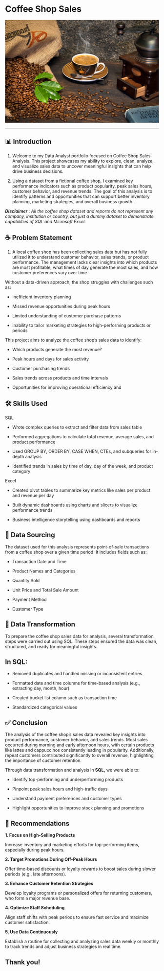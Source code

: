 # Coffee Shop Sales

![](coffee_shop.jpg)
_ _ _

## 📊 Introduction

1. Welcome to my Data Analyst portfolio focused on Coffee Shop Sales Analysis. This project showcases my ability to explore, clean, analyze, and visualize sales data to uncover meaningful insights that can help drive business decisions.

2. Using a dataset from a fictional coffee shop, I examined key performance indicators such as product popularity, peak sales hours, customer behavior, and revenue trends. The goal of this analysis is to identify patterns and opportunities that can support better inventory planning, marketing strategies, and overall business growth.

**_Disclaimer_** : _All the coffee shop dataset and reports do not represent any company, institution or country, but just a dummy dataset to demonstrate capabilities of SQL and Microsoft Excel._

## ☕ Problem Statement

1. A local coffee shop has been collecting sales data but has not fully utilized it to understand customer behavior, sales trends, or product performance. The management lacks clear insights into which products are most profitable, what times of day generate the most sales, and how customer preferences vary over time.

Without a data-driven approach, the shop struggles with challenges such as:

- Inefficient inventory planning

- Missed revenue opportunities during peak hours

- Limited understanding of customer purchase patterns

- Inability to tailor marketing strategies to high-performing products or periods

This project aims to analyze the coffee shop’s sales data to identify:

- Which products generate the most revenue? 

- Peak hours and days for sales activity

- Customer purchasing trends

- Sales trends across products and time intervals

- Opportunities for improving operational efficiency and 

## 🛠️ Skills Used

SQL

- Wrote complex queries to extract and filter data from sales table

- Performed aggregations to calculate total revenue, average sales, and product performance

- Used GROUP BY, ORDER BY, CASE WHEN, CTEs, and subqueries for in-depth analysis

- Identified trends in sales by time of day, day of the week, and product category

Excel

- Created pivot tables to summarize key metrics like sales per product and revenue per day

- Built dynamic dashboards using charts and slicers to visualize performance trends

- Business intelligence storytelling using dashboards and reports

## 📂 Data Sourcing

The dataset used for this analysis represents point-of-sale transactions from a coffee shop over a given time period. It includes fields such as:

- Transaction Date and Time

- Product Names and Categories

- Quantity Sold

- Unit Price and Total Sale Amount

- Payment Method

- Customer Type

## 🔄 Data Transformation

To prepare the coffee shop sales data for analysis, several transformation steps were carried out using SQL. 
These steps ensured the data was clean, structured, and ready for meaningful insights.

## In SQL:

- Removed duplicates and handled missing or inconsistent entries

- Formatted date and time columns for time-based analysis (e.g., extracting day, month, hour)

- Created  bucket list column such as transaction time

- Standardized categorical values

## ✅ Conclusion

The analysis of the coffee shop’s sales data revealed key insights into product performance, customer behavior, and sales trends. Most sales occurred during morning and early afternoon hours, with certain products like lattes and cappuccinos consistently leading in popularity. Additionally, repeat customers contributed significantly to overall revenue, highlighting the importance of customer retention.

Through data transformation and analysis in **SQL,** we were able to:

- Identify top-performing and underperforming products

- Pinpoint peak sales hours and high-traffic days

- Understand payment preferences and customer types

- Highlight opportunities to improve stock planning and promotions

## 📌 Recommendations

**1. Focus on High-Selling Products**

Increase inventory and marketing efforts for top-performing items, especially during peak hours.

**2. Target Promotions During Off-Peak Hours**

Offer time-based discounts or loyalty rewards to boost sales during slower periods (e.g., late afternoons).

**3. Enhance Customer Retention Strategies**

Develop loyalty programs or personalized offers for returning customers, who form a major revenue base.

**4. Optimize Staff Scheduling**

Align staff shifts with peak periods to ensure fast service and maximize customer satisfaction.

**5. Use Data Continuously**

Establish a routine for collecting and analyzing sales data weekly or monthly to track trends and adjust business strategies in real time.

## Thank you!

